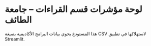 # لوحة مؤشرات قسم القراءات – جامعة الطائف

هذا المستودع يحوي بيانات البرامج الأكاديمية بصيغة CSV لاستهلاكها في تطبيق Streamlit.